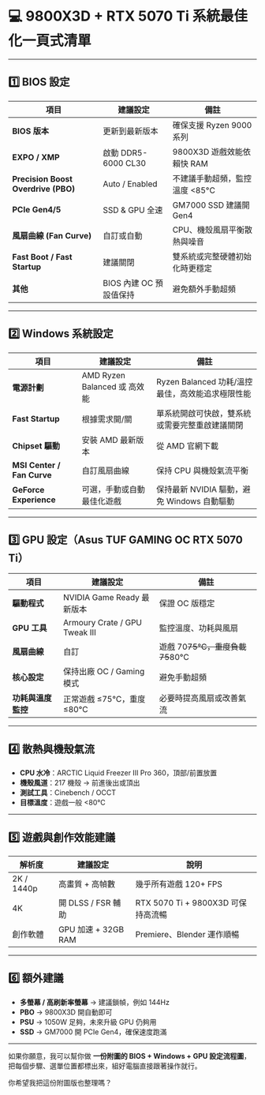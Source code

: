 # 💻 9800X3D + RTX 5070 Ti 系統最佳化一頁式清單

---

## 1️⃣ BIOS 設定

| 項目                                  | 建議設定              | 備註                  |
| ----------------------------------- | ----------------- | ------------------- |
| **BIOS 版本**                         | 更新到最新版本           | 確保支援 Ryzen 9000 系列  |
| **EXPO / XMP**                      | 啟動 DDR5-6000 CL30 | 9800X3D 遊戲效能依賴快 RAM |
| **Precision Boost Overdrive (PBO)** | Auto / Enabled    | 不建議手動超頻，監控溫度 <85°C  |
| **PCIe Gen4/5**                     | SSD & GPU 全速      | GM7000 SSD 建議開 Gen4 |
| **風扇曲線 (Fan Curve)**                | 自訂或自動             | CPU、機殼風扇平衡散熱與噪音     |
| **Fast Boot / Fast Startup**        | 建議關閉    | 雙系統或完整硬體初始化時更穩定     |
| **其他**                              | BIOS 內建 OC 預設值保持  | 避免額外手動超頻            |

---

## 2️⃣ Windows 系統設定

| 項目                         | 建議設定                     | 備註                               |
| -------------------------- | ------------------------ | -------------------------------- |
| **電源計劃**                   | AMD Ryzen Balanced 或 高效能 | Ryzen Balanced 功耗/溫控最佳，高效能追求極限性能 |
| **Fast Startup**           | 根據需求開/關                  | 單系統開啟可快啟，雙系統或需要完整重啟建議關閉          |
| **Chipset 驅動**             | 安裝 AMD 最新版本              | 從 AMD 官網下載                       |
| **MSI Center / Fan Curve** | 自訂風扇曲線                   | 保持 CPU 與機殼氣流平衡                   |
| **GeForce Experience**     | 可選，手動或自動最佳化遊戲            | 保持最新 NVIDIA 驅動，避免 Windows 自動驅動   |

---

## 3️⃣ GPU 設定（Asus TUF GAMING OC RTX 5070 Ti）

| 項目          | 建議設定                          | 備註                        |
| ----------- | ----------------------------- | ------------------------- |
| **驅動程式**    | NVIDIA Game Ready 最新版本        | 保證 OC 版穩定                 |
| **GPU 工具**  | Armoury Crate / GPU Tweak III | 監控溫度、功耗與風扇                |
| **風扇曲線**    | 自訂                            | 遊戲 70~~75°C，重度負載 75~~80°C |
| **核心設定**    | 保持出廠 OC / Gaming 模式           | 避免手動超頻                    |
| **功耗與溫度監控** | 正常遊戲 ≤75°C，重度 ≤80°C           | 必要時提高風扇或改善氣流              |

---

## 4️⃣ 散熱與機殼氣流

* **CPU 水冷**：ARCTIC Liquid Freezer III Pro 360，頂部/前置放置
* **機殼風道**：217 機殼 → 前進後出或頂出
* **測試工具**：Cinebench / OCCT
* **目標溫度**：遊戲一般 <80°C

---

## 5️⃣ 遊戲與創作效能建議

| 解析度        | 建議設定              | 說明                           |
| ---------- | ----------------- | ---------------------------- |
| 2K / 1440p | 高畫質 + 高幀數         | 幾乎所有遊戲 120+ FPS              |
| 4K         | 開 DLSS / FSR 輔助   | RTX 5070 Ti + 9800X3D 可保持高流暢 |
| 創作軟體       | GPU 加速 + 32GB RAM | Premiere、Blender 運作順暢        |

---

## 6️⃣ 額外建議

* **多螢幕 / 高刷新率螢幕** → 建議鎖幀，例如 144Hz
* **PBO** → 9800X3D 開自動即可
* **PSU** → 1050W 足夠，未來升級 GPU 仍夠用
* **SSD** → GM7000 開 PCIe Gen4，確保速度跑滿

---

如果你願意，我可以幫你做 **一份附圖的 BIOS + Windows + GPU 設定流程圖**，把每個步驟、選單位置都標出來，組好電腦直接跟著操作就行。

你希望我把這份附圖版也整理嗎？
